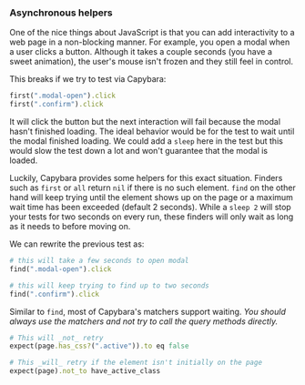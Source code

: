 ### Asynchronous helpers

One of the nice things about JavaScript is that you can add interactivity to a
web page in a non-blocking manner. For example, you open a modal when a user
clicks a button. Although it takes a couple seconds (you have a sweet
animation), the user's mouse isn't frozen and they still feel in control.

This breaks if we try to test via Capybara:

```ruby
first(".modal-open").click
first(".confirm").click
```

It will click the button but the next interaction will fail because the modal
hasn't finished loading. The ideal behavior would be for the test to wait until
the modal finished loading. We could add a `sleep` here in the test but this
would slow the test down a lot and won't guarantee that the modal is loaded.

Luckily, Capybara provides some helpers for this exact situation. Finders such
as `first` or `all` return `nil` if there is no such element. `find` on the
other hand will keep trying until the element shows up on the page or a maximum
wait time has been exceeded (default 2 seconds). While a `sleep 2` will stop
your tests for two seconds on every run, these finders will only wait as long as
it needs to before moving on.

We can rewrite the previous test as:

```ruby
# this will take a few seconds to open modal
find(".modal-open").click

# this will keep trying to find up to two seconds
find(".confirm").click
```

Similar to `find`, most of Capybara's matchers support waiting. _You should
always use the matchers and not try to call the query methods directly._

```ruby
# This will _not_ retry
expect(page.has_css?(".active")).to eq false

# This _will_ retry if the element isn't initially on the page
expect(page).not_to have_active_class
```
